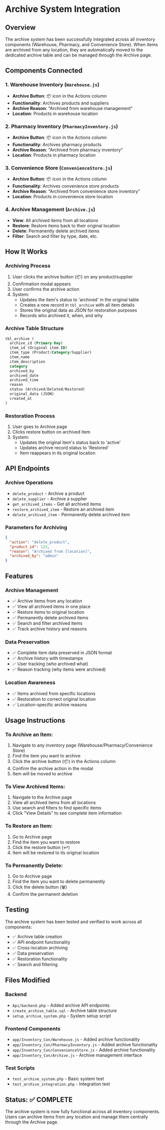 # Archive System Integration

## Overview
The archive system has been successfully integrated across all inventory components (Warehouse, Pharmacy, and Convenience Store). When items are archived from any location, they are automatically moved to the dedicated archive table and can be managed through the Archive page.

## Components Connected

### 1. Warehouse Inventory (`Warehouse.js`)
- **Archive Button**: 📦 icon in the Actions column
- **Functionality**: Archives products and suppliers
- **Archive Reason**: "Archived from warehouse management"
- **Location**: Products in warehouse location

### 2. Pharmacy Inventory (`PharmacyInventory.js`)
- **Archive Button**: 📦 icon in the Actions column  
- **Functionality**: Archives pharmacy products
- **Archive Reason**: "Archived from pharmacy inventory"
- **Location**: Products in pharmacy location

### 3. Convenience Store (`ConvenienceStore.js`)
- **Archive Button**: 📦 icon in the Actions column
- **Functionality**: Archives convenience store products
- **Archive Reason**: "Archived from convenience store inventory"
- **Location**: Products in convenience store location

### 4. Archive Management (`Archive.js`)
- **View**: All archived items from all locations
- **Restore**: Restore items back to their original location
- **Delete**: Permanently delete archived items
- **Filter**: Search and filter by type, date, etc.

## How It Works

### Archiving Process
1. User clicks the archive button (📦) on any product/supplier
2. Confirmation modal appears
3. User confirms the archive action
4. System:
   - Updates the item's status to 'archived' in the original table
   - Creates a new record in `tbl_archive` with all item details
   - Stores the original data as JSON for restoration purposes
   - Records who archived it, when, and why

### Archive Table Structure
```sql
tbl_archive (
  archive_id (Primary Key)
  item_id (Original item ID)
  item_type (Product/Category/Supplier)
  item_name
  item_description
  category
  archived_by
  archived_date
  archived_time
  reason
  status (Archived/Deleted/Restored)
  original_data (JSON)
  created_at
)
```

### Restoration Process
1. User goes to Archive page
2. Clicks restore button on archived item
3. System:
   - Updates the original item's status back to 'active'
   - Updates archive record status to 'Restored'
   - Item reappears in its original location

## API Endpoints

### Archive Operations
- `delete_product` - Archive a product
- `delete_supplier` - Archive a supplier
- `get_archived_items` - Get all archived items
- `restore_archived_item` - Restore an archived item
- `delete_archived_item` - Permanently delete archived item

### Parameters for Archiving
```json
{
  "action": "delete_product",
  "product_id": 123,
  "reason": "Archived from [location]",
  "archived_by": "admin"
}
```

## Features

### Archive Management
- ✅ Archive items from any location
- ✅ View all archived items in one place
- ✅ Restore items to original location
- ✅ Permanently delete archived items
- ✅ Search and filter archived items
- ✅ Track archive history and reasons

### Data Preservation
- ✅ Complete item data preserved in JSON format
- ✅ Archive history with timestamps
- ✅ User tracking (who archived what)
- ✅ Reason tracking (why items were archived)

### Location Awareness
- ✅ Items archived from specific locations
- ✅ Restoration to correct original location
- ✅ Location-specific archive reasons

## Usage Instructions

### To Archive an Item:
1. Navigate to any inventory page (Warehouse/Pharmacy/Convenience Store)
2. Find the item you want to archive
3. Click the archive button (📦) in the Actions column
4. Confirm the archive action in the modal
5. Item will be moved to archive

### To View Archived Items:
1. Navigate to the Archive page
2. View all archived items from all locations
3. Use search and filters to find specific items
4. Click "View Details" to see complete item information

### To Restore an Item:
1. Go to Archive page
2. Find the item you want to restore
3. Click the restore button (↩️)
4. Item will be restored to its original location

### To Permanently Delete:
1. Go to Archive page
2. Find the item you want to delete permanently
3. Click the delete button (🗑️)
4. Confirm the permanent deletion

## Testing

The archive system has been tested and verified to work across all components:

- ✅ Archive table creation
- ✅ API endpoint functionality
- ✅ Cross-location archiving
- ✅ Data preservation
- ✅ Restoration functionality
- ✅ Search and filtering

## Files Modified

### Backend
- `Api/backend.php` - Added archive API endpoints
- `create_archive_table.sql` - Archive table structure
- `setup_archive_system.php` - System setup script

### Frontend Components
- `app/Inventory_Con/Warehouse.js` - Added archive functionality
- `app/Inventory_Con/PharmacyInventory.js` - Added archive functionality
- `app/Inventory_Con/ConvenienceStore.js` - Added archive functionality
- `app/Inventory_Con/Archive.js` - Archive management interface

### Test Scripts
- `test_archive_system.php` - Basic system test
- `test_archive_integration.php` - Integration test

## Status: ✅ COMPLETE

The archive system is now fully functional across all inventory components. Users can archive items from any location and manage them centrally through the Archive page. 
